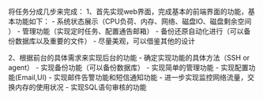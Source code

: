 将任务分成几步来完成：
1、首先实现web界面，完成基本的前端界面的功能，基本功能如下：
    - 系统状态展示（CPU负荷、内存、网络、磁盘IO、磁盘剩余空间 ）
    - 管理功能（实现定时任务、配置通告邮箱）
    - 备份还原自动化进行（可以备份数据库以及重要的文件）
    - 尽量美观，可以借鉴其他的设计

2、根据前台的具体需求来实现后台的功能
    - 确定实现功能的具体方法（SSH or agent）
    - 实现备份功能（可以备份数据库）
    - 实现简单的管理功能
    - 实现配置功能(Email,UI)
    - 实现邮件告警功能和短信通知功能
    - 进一步实现监控网络流量，交换内存的使用状况
    - 实现SQL语句审核的功能
